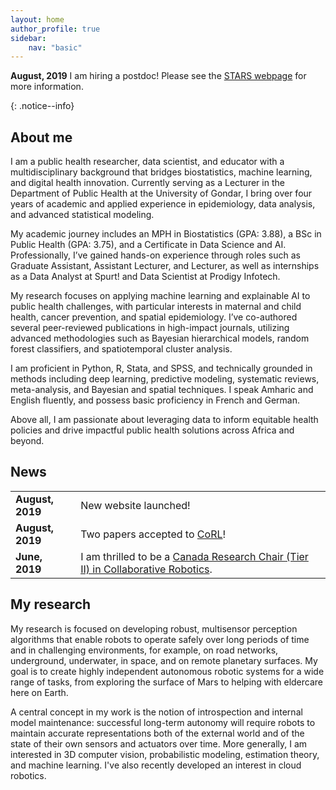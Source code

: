 ```yaml
---
layout: home
author_profile: true
sidebar:
    nav: "basic"
---
```

<p>
<strong>August, 2019</strong> I am hiring a postdoc! Please see the <a href="http://starslab.ca">STARS webpage</a> for more information.
</p>{: .notice--info}

<h2 id="jk_about"> About me</h2>
<p>
    I am a public health researcher, data scientist, and educator with a multidisciplinary background that bridges biostatistics, machine learning, and digital health innovation. Currently serving as a Lecturer in the Department of Public Health at the University of Gondar, I bring over four years of academic and applied experience in epidemiology, data analysis, and advanced statistical modeling.
</p>
<p>
    My academic journey includes an MPH in Biostatistics (GPA: 3.88), a BSc in Public Health (GPA: 3.75), and a Certificate in Data Science and AI. Professionally, I’ve gained hands-on experience through roles such as Graduate Assistant, Assistant Lecturer, and Lecturer, as well as internships as a Data Analyst at Spurt! and Data Scientist at Prodigy Infotech.
</p>
</p>
My research focuses on applying machine learning and explainable AI to public health challenges, with particular interests in maternal and child health, cancer prevention, and spatial epidemiology. I’ve co-authored several peer-reviewed publications in high-impact journals, utilizing advanced methodologies such as Bayesian hierarchical models, random forest classifiers, and spatiotemporal cluster analysis.
</p>
</p>
I am proficient in Python, R, Stata, and SPSS, and technically grounded in methods including deep learning, predictive modeling, systematic reviews, meta-analysis, and Bayesian and spatial techniques. I speak Amharic and English fluently, and possess basic proficiency in French and German.
</p>
</p>
Above all, I am passionate about leveraging data to inform equitable health policies and drive impactful public health solutions across Africa and beyond.
</p>



<h2 id="jk_news"> <i class="far fa-newspaper"></i> News</h2>
<div class='jk_news'>
    <table>
        <tr> <td> <strong> August, 2019</strong> </td> <td> New website launched!</td> </tr>
        <tr> <td> <strong> August, 2019</strong></td> <td> Two papers accepted to <a href='https://www.robot-learning.org/'>CoRL</a>!</td> </tr>
        <tr> <td> <strong> June, 2019</strong> </td> <td>I am thrilled to be a <a href='http://www.chairs-chaires.gc.ca/media-medias/lists-listes/2019/october-octobre-eng.aspx'>Canada Research Chair (Tier II) in Collaborative Robotics</a>.</td> </tr>
    </table>
</div>

<h2 id="jk_research"> My research</h2>

<!--<div id='jk_twitter'>

</div>{: .align-right}-->

<p>
    My research is focused on developing robust, multisensor perception algorithms that enable robots to operate safely over long periods of time and in challenging environments, for example, on road networks, underground, underwater, in space, and on remote planetary surfaces. My goal is to create highly independent autonomous robotic systems for a wide range of tasks, from exploring the surface of Mars to helping with eldercare here on Earth. 
</p>



<p>    
    A central concept in my work is the notion of introspection and internal model maintenance: successful long-term autonomy will require robots to maintain accurate representations both of the external world and of the state of their own sensors and actuators over time. More generally, I am interested in 3D computer vision, probabilistic modeling, estimation theory, and machine learning. I've also recently developed an interest in cloud robotics.
</p>
